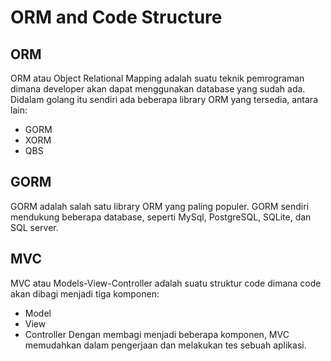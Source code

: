 # ORM and Code Structure
## ORM
ORM atau Object Relational Mapping adalah suatu teknik pemrograman dimana developer akan dapat menggunakan database yang sudah ada. Didalam golang itu sendiri ada beberapa library ORM yang tersedia, antara lain:
*   GORM
*   XORM
*   QBS

## GORM
GORM adalah salah satu library ORM yang paling populer. GORM sendiri mendukung beberapa database, seperti MySql, PostgreSQL, SQLite, dan SQL server.

## MVC
MVC atau Models-View-Controller adalah suatu struktur code dimana code akan dibagi menjadi tiga komponen:
*   Model
*   View
*   Controller
Dengan membagi menjadi beberapa komponen, MVC memudahkan dalam pengerjaan dan melakukan tes sebuah aplikasi.